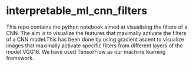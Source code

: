 # interpretable_ml_cnn_filters
This repo contains the python notebook aimed at visualising the filters of a CNN. The aim is to visualize the features that maximally activate the filters of a CNN model.This has been done by using gradient ascent to visualize images that maximally activate specific filters from different layers of the model VGG16. We have used TensorFlow as our machine learning framework.  
